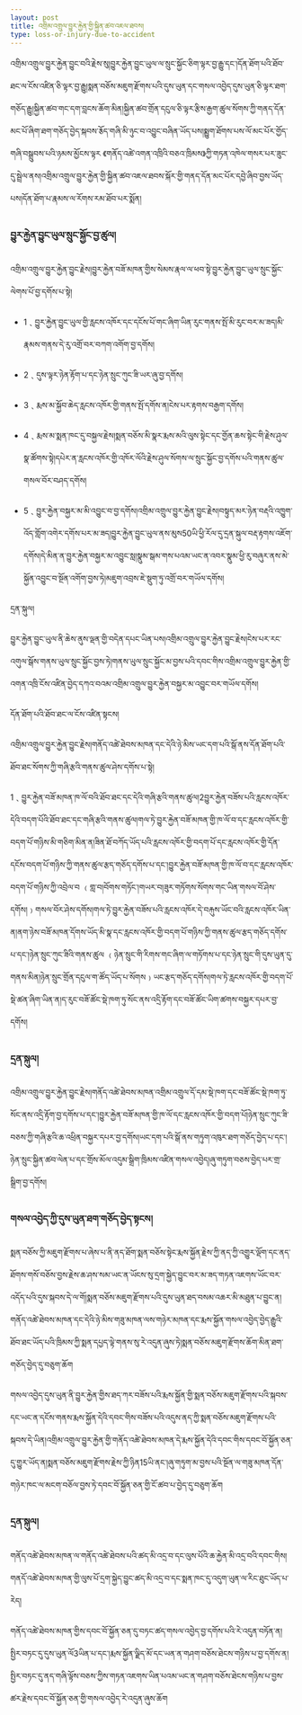 ```yaml
---
layout: post
title: འགྲིམ་འགྲུལ་བྱུར་རྐྱེན་གྱི་སྐྱིན་ཚབ་འཇལ་ཐབས།
type: loss-or-injury-due-to-accident
---
```

འགྲིམ་འགྲུལ་བྱུར་རྐྱེན་བྱུང་བའི་རྗེས་སུ།བྱུར་རྐྱེན་བྱུང་ཡུལ་ལ་སྲུང་སྐྱོང་ཅིག་ལྟར་བྱ་རྒྱུ་དང་།དོན་ཐོག་པའི་ཐོབ་ཐང་ལ་ངོས་འཛིན་ཅི་ལྟར་བྱ་རྒྱུ།སྨན་བཅོས་མཇུག་རྫོགས་པའི་དུས་ཡུན་དང་གསལ་འབྱེད་དུས་ཡུན་ཅི་ལྟར་ཐག་གཅོད་རྒྱུ།སྐྱིན་ཚབ་གང་དག་བླངས་ཆོག་མིན།སྐྱིན་ཚབ་གྲོན་དངུལ་ཅི་ལྟར་རྩིས་རྒྱག་ཚུལ་སོགས་ཀྱི་གནད་དོན་མང་པོ་ཞིག་ཐག་གཅོད་བྱེད་སྐབས་རྕོད་གཞི་མི་ཉུང་བ་འབྱུང་བཞིན་ཡོད་པས།སྨྱུག་ཐོགས་པས་ལོ་མང་པོར་གྱོད་གཞི་བསྒྲུབས་པའི་ཉམས་མྱོངས་ལྟར 《གནོད་འཚེ་འགན་འཁྲིའི་བཅའ་ཁྲིམས》ཀྱི་གཏན་འཁེལ་གསར་པར་ཟུང་དུ་སྦྲེལ་ནས།འགྲིམ་འགྲུལ་བྱུར་རྐྱེན་གྱི་སྐྱིན་ཚབ་འཇལ་ཐབས་སྐོར་གྱི་གནད་དོན་མང་པོར་དབྱེ་ཞིབ་བྱས་ཡོད་པས།དོན་ཐོག་པ་རྣམས་ལ་རོགས་རམ་ཐོབ་པར་སྨོན།

### བྱུར་རྐྱེན་བྱུང་ཡུལ་སྲུང་སྐྱོང་བྱ་ཚུལ།

འགྲིམ་འགྲུལ་བྱུར་རྐྱེན་བྱུང་རྗེས།བྱུར་རྐྱེན་བཟོ་མཁན་གྱིས་སེམས་རྣལ་ལ་ཕབ་སྟེ་བྱུར་རྐྱེན་བྱུང་ཡུལ་སྲུང་སྐྱོང་ལེགས་པོ་བྱ་དགོས་པ་སྟེ།

- 1﹑བྱུར་རྐྱེན་བྱུང་ཡུལ་གྱི་རླངས་འཁོར་དང་དངོས་པོ་གང་ཞིག་ཡིན་རུང་གནས་སྤོ་མི་རུང་བར་མ་ཟད།མི་རྣམས་གནས་དེ་རུ་འགྲོ་བར་བཀག་འགོག་བྱ་དགོས།

- 2﹑དུས་ལྟར་ཉེན་རྟོག་པ་དང་ཉེན་སྲུང་ཀུང་ཟི་ཡར་ཞུ་བྱ་དགོས།

- 3﹑རྨས་མ་སྐྱོབ་ཆེད་རླངས་འཁོར་གྱི་གནས་སྤོ་དགོས་ན།ངེས་པར་རྟགས་བརྒྱག་དགོས།

- 4﹑རྨས་མ་སྨན་ཁང་དུ་བསྐྱལ་རྗེས།སྨན་བཅོས་མི་སྣར་རྨས་མའི་ལུས་སྟེང་དང་གྱོན་ཆས་སྟེང་གི་རྗེས་ཤུལ་སྣ་ཚོགས་སྟེ།དཔེར་ན་རླངས་འཁོར་གྱི་འཁོར་ལོའི་རྗེས་ཤུལ་སོགས་ལ་སྲུང་སྐྱོང་བྱ་དགོས་པའི་གནས་ཚུལ་གསལ་བོར་བཤད་དགོས།

- 5﹑བྱུར་རྐྱེན་བསྐྱར་མ་མི་འབྱུང་བ་བྱ་དགོས།འགྲིམ་འགྲུལ་བྱུར་རྐྱེན་བྱུང་རྗེས།བསྟུད་མར་ཉེན་བརྡའི་འཁྱུག་འོད་གློག་འགེར་དགོས་པར་མ་ཟད།བྱུར་རྐྱེན་བྱུང་ཡུལ་ནས་མུས50ཡི་ཕྱི་རོལ་དུ་དྲན་སྐུལ་བརྡ་རྟགས་འཇོག་དགོས།དེ་མིན་ན་བྱུར་རྐྱེན་བསྐྱར་མ་འབྱུང་སླ།སྣུམ་སྒམ་གས་པའམ་ཡང་ན་འབར་སྣུམ་ཕྱི་རུ་བཞུར་ནས་མེ་སྐྱོན་འབྱུང་བ་སྔོན་འགོག་བྱས་ཏེ།མཇུག་འབྲས་ཇེ་སྡུག་ཏུ་འགྲོ་བར་གཡོལ་དགོས།

དྲན་སྐུལ།

བྱུར་རྐྱེན་བྱུང་ཡུལ་ནི་ཆེས་ནུས་ལྡན་གྱི་བདེན་དཔང་ཡིན་པས།འགྲིམ་འགྲུལ་བྱུར་རྐྱེན་བྱུང་རྗེས།ངེས་པར་རང་འགུལ་སྒོས་གནས་ཡུལ་སྲུང་སྐྱོང་བྱས་ཏེ།གནས་ཡུལ་སྲུང་སྐྱོང་མ་བྱས་པའི་དབང་གིས་འགྲིམ་འགྲུལ་བྱུར་རྐྱེན་གྱི་འགན་འཁྲི་ངོས་འཛིན་བྱེད་དཀའ་བའམ་འགྲིམ་འགྲུལ་བྱུར་རྐྱེན་བསྐྱར་མ་འབྱུང་བར་གཡོལ་དགོས།

དོན་ཐོག་པའི་ཐོབ་ཐང་ལ་ངོས་འཛིན་སྟངས།

 འགྲིམ་འགྲུལ་བྱུར་རྐྱེན་བྱུང་རྗེས།གནོད་འཚེ་ཐེབས་མཁན་དང་དེའི་ཉེ་མིས་ཡང་དག་པའི་སྒོ་ནས་དོན་ཐོག་པའི་ཐོབ་ཐང་སོགས་ཀྱི་གཞི་རྩའི་གནས་ཚུལ་ཤེས་དགོས་པ་སྟེ།

1﹑བྱུར་རྐྱེན་བཟོ་མཁན་ཁ་ལོ་བའི་ཐོབ་ཐང་དང་དེའི་གཞི་རྩའི་གནས་ཚུལ།2བྱུར་རྐྱེན་བཟོས་པའི་རླངས་འཁོར་དེའི་བདག་པོའི་ཐོབ་ཐང་དང་གཞི་རྩའི་གནས་ཚུལ།གལ་ཏེ་བྱུར་རྐྱེན་བཟོ་མཁན་གྱི་ཁ་ལོ་བ་དང་རླངས་འཁོར་གྱི་བདག་པོ་གཉིས་མི་གཅིག་མིན་ན།ཟིན་ཐོ་བཀོད་ཡོད་པའི་རླངས་འཁོར་གྱི་བདག་པོ་དང་རླངས་འཁོར་གྱི་དོན་དངོས་བདག་པོ་གཉིས་ཀྱི་གནས་ཚུལ་རྩད་གཅོད་དགོས་པ་དང་།བྱུར་རྐྱེན་བཟོ་མཁན་གྱི་ཁ་ལོ་བ་དང་རླངས་འཁོར་བདག་པོ་གཉིས་ཀྱི་འབྲེལ་བ ﹙གླ་བ།བོགས་གཏོང་།གཡར་བ།ཟུར་གཏོགས་སོགས་གང་ཡིན་གསལ་བོ་ཤེས་དགོས།﹚གསལ་བོར་ཤེས་དགོས།གལ་ཏེ་བྱུར་རྐྱེན་བཟོས་པའི་རླངས་འཁོར་དེ་བརྐུས་ཡོང་བའི་རླངས་འཁོར་ཡིན་ན།ནག་ཉེས་བཟོ་མཁན་དོགས་ཡོད་མི་སྣ་དང་རླངས་འཁོར་གྱི་བདག་པོ་གཉིས་ཀྱི་གནས་ཚུལ་རྩད་གཅོད་དགོས་པ་དང་།ཉེན་སྲུང་ཀུང་ཟིའི་གནས་ཚུལ ﹙ཉེན་སྲུང་གི་རིགས་གང་ཞིག་ལ་གཏོགས་པ་དང་ཉེན་སྲུང་གི་དུས་ཡུན་དུ་གནས་མིན།ཉེན་སྲུང་གྲོན་དངུལ་ག་ཚོད་ཡོད་པ་སོགས﹚ཡང་རྩད་གཅོད་དགོས།གལ་ཏེ་རླངས་འཁོར་གྱི་བདག་པོ་སྡེ་ཚན་ཞིག་ཡིན་ན།ད་རུང་བཟོ་ཚོང་སྡེ་ཁག་ཏུ་སོང་ནས་འདྲི་རྟོག་དང་བཟོ་ཚོང་ཡིག་ཚགས་བསྐྱར་དཔར་བྱ་དགོས།

### དྲན་སྐུལ།

འགྲིམ་འགྲུལ་བྱུར་རྐྱེན་བྱུང་རྗེས།གནོད་འཚེ་ཐེབས་མཁན་འགྲིམ་འགྲུལ་དོ་དམ་སྡེ་ཁག་དང་བཟོ་ཚོང་སྡེ་ཁག་ཏུ་སོང་ནས་འདྲི་རྟོག་བྱ་དགོས་པ་དང་།བྱུར་རྐྱེན་བཟོ་མཁན་གྱི་ཁ་ལོ་དང་རླངས་འཁོར་གྱི་བདག་པོ།ཉེན་སྲུང་ཀུང་ཟི་བཅས་ཀྱི་གཞི་རྩའི་ཆ་འཕྲིན་བསྐྱར་དཔར་བྱ་དགོས།ཡང་དག་པའི་སྒོ་ནས་གཏུག་འཁུར་ཐག་གཅོད་བྱེད་པ་དང་།ཉེན་སྲུང་སྐྱིན་ཚབ་ལེན་པ་དང་གྲོས་མོལ་འདུམ་སྒྲིག་ཁྲིམས་འཛིན་གསལ་འབྱེད།ཞུ་གཏུག་བཅས་བྱེད་པར་གྲ་སྒྲིག་བྱ་དགོས།

### གསལ་འབྱེད་ཀྱི་དུས་ཡུན་ཐག་གཅོད་བྱེད་སྟངས།

སྨན་བཅོས་ཀྱི་མཇུག་རྫོགས་པ་ཞེས་པ་ནི་ནད་ཐོག་སྨན་བཅོས་སྟེང་རྨས་སྐྱོན་རྗེས་ཀྱི་ནད་ཀྱི་འགྱུར་ལྡོག་དང་ནད་ཐོགས་གསོ་བཅོས་བྱས་རྗེས་ཆ་ཤས་སམ་ཡང་ན་ཡོངས་སུ་དྲག་སྐྱེད་བྱུང་བར་མ་ཟད་གཏན་འཇགས་ཡོང་བར་འདོད་པའི་དུས་སྐབས་དེ་ལ་གོ།སྨན་བཅོས་མཇུག་རྫོགས་པའི་དུས་ཡུན་ཐད་བསམ་འཆར་མི་མཐུན་པ་བྱུང་ན།གནོད་འཚེ་ཐེབས་མཁན་དང་དེའི་ཉེ་མིས་གཟུ་མཁན་ལས་གཉེར་མཁན་དང་རྨས་སྐྱོན་གསལ་འབྱེད་བྱེད་རྒྱུའི་ཐོབ་ཐང་ཡོད་པའི་ཁྲིམས་ཀྱི་སྨན་དཔྱད་ལྟེ་གནས་སུ་རེ་འདུན་ཞུས་ཏེ།སྨན་བཅོས་མཇུག་རྫོགས་ཆོག་མིན་ཐག་གཅོད་བྱེད་དུ་བཅུག་ཆོག

གསལ་འབྱེད་དུས་ཡུན་ནི་བྱུར་རྐྱེན་གྱིས་ཐད་ཀར་བཟོས་པའི་རྨས་སྐྱོན་གྱི་སྨན་བཅོས་མཇུག་རྫོགས་པའི་སྐབས་དང་ཡང་ན་དངོས་གནས་རྨས་སྐྱོན་དེའི་དབང་གིས་བཟོས་པའི་འདུས་ནད་ཀྱི་སྨན་བཅོས་མཇུག་རྫོགས་པའི་སྐབས་དེ་ཡིན།འགྲིམ་འགྲུལ་བྱུར་རྐྱེན་གྱི་གནོད་འཚེ་ཐེབས་མཁན་དེ་རྨས་སྐྱོན་དེའི་དབང་གིས་དབང་བོ་སྐྱོན་ཅན་དུ་གྱུར་ཡོད་ན།སྨན་བཅོས་མཇུག་རྫོགས་རྗེས་ཀྱི་ཉིན15ཡི་ནང་།ཞུ་གཏུག་མ་བྱས་པའི་སྔོན་ལ་གཟུ་མཁན་དོན་གཉེར་ཁང་ལ་མངག་བཅོལ་བྱས་ཏེ་དབང་བོ་སྐྱོན་ཅན་གྱི་ངོ་ཚབ་པ་བྱེད་དུ་བཅུག་ཆོག

### དྲན་སྐུལ།

གནོད་འཚེ་ཐེབས་མཁན་ལ་གནོད་འཚེ་ཐེབས་པའི་ཚད་མི་འདྲ་བ་དང་ལུས་པོའི་ཆ་རྐྱེན་མི་འདྲ་བའི་དབང་གིས།གནདོ་འཚེ་ཐེབས་མཁན་གྱི་ལུས་པོ་དྲག་སྐྱེད་བྱུང་ཚད་མི་འདྲ་བ་དང་སྨན་ཁང་དུ་འདུག་ཡུན་ལ་རིང་ཐུང་ཡོད་པ་རེད།

གནོད་འཚེ་ཐེབས་མཁན་གྱིས་དབང་བོ་སྐྱོན་ཅན་དུ་བཏང་ཚད་གསལ་འབྱེད་བྱ་དགོས་པའི་རེ་འདུན་བཏོན་ན།སྤྱིར་བཏང་དུ་དུས་ཡུན་ལོ3ཡིན་པ་དང་།རྨས་སྐྱོན་ལྗིད་མོ་དང་ཡན་ན་གཤག་བཅོས་ཐེངས་གཉིས་པ་བྱ་དགོས་ན།སྤྱིར་བཏང་དུ་ནད་གཞི་ལྟོས་བཅས་ཀྱིས་གཏན་འཇགས་ཡིན་པའམ་ཡང་ན་གཤག་བཅོས་ཐེངས་གཉིས་པ་བྱས་ཚར་རྗེས་དབང་བོ་སྐྱོན་ཅན་གྱི་གསལ་འབྱེད་རེ་འདུན་ཞུས་ཆོག